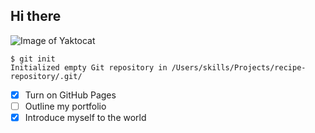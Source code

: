## Hi there

![Image of Yaktocat](https://octodex.github.com/images/yaktocat.png)  
```
$ git init
Initialized empty Git repository in /Users/skills/Projects/recipe-repository/.git/
```
- [x] Turn on GitHub Pages
- [ ] Outline my portfolio
- [x] Introduce myself to the world
